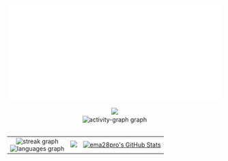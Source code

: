 ![Calavera](carbon%20(1).svg)

<div align="center">
  <img src="https://skillicons.dev/icons?i=html,css,js,nodejs,react,py,fastapi,java,cpp,mysql,mongodb" />
</div>

<div align="center">
  <img src="https://github-readme-activity-graph.vercel.app/graph?username=ema28pro&theme=lucent&area=true&hide_border=true&hide_title=true&bg_color=0d1117&color=30a14e&line=10aa50&area_color=9be9a8" alt="activity-graph graph" />
</div>

<br clear="both">

<table align="center">
<tr>
<td align="center">
  <img src="https://streak-stats.demolab.com?user=ema28pro&locale=en&mode=daily&theme=dark&hide_border=true&border_radius=5&date_format=M%20j%5B,%20Y%5D&order=3" height="140" alt="streak graph"/>
  <br/>
  <img src="https://github-readme-stats.vercel.app/api/top-langs?username=ema28pro&locale=en&hide_title=false&layout=compact&card_width=320&langs_count=5&theme=dark&hide_border=true&order=2" height="140" alt="languages graph"/>
</td>
<td align="center">
  <img src="https://media.tenor.com/yOqgOJDlyzMAAAAi/club-penguin-club.gif" height="290"/>
</td>
<td>
  <a href="https://awesome-github-stats.azurewebsites.net/index.html??cardType=octocat&preferLogin=true">    <img  alt="ema28pro's GitHub Stats" src="https://awesome-github-stats.azurewebsites.net/user-stats/ema28pro?cardType=octocat&preferLogin=true" />  </a>
</td>
</tr>
</table>

###
